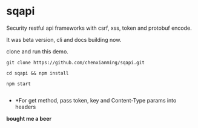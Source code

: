 # sqapi
Security restful api frameworks with csrf, xss, token and protobuf encode.

It was beta version, cli and docs building now.

clone and run this demo.

```
git clone https://github.com/chenxianming/sqapi.git

cd sqapi && npm install

npm start
    
```

- *For get method, pass token, key and Content-Type params into headers


**bought me a beer**
